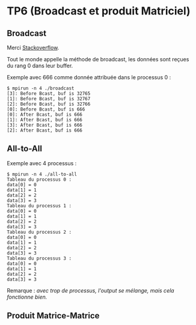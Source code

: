 # TP6 (Broadcast et produit Matriciel)

## Broadcast

Merci [Stackoverflow](https://stackoverflow.com/questions/7864075/using-mpi-bcast-for-mpi-communication).

Tout le monde appelle la méthode de broadcast, les données sont reçues du rang 0 dans leur buffer.

Exemple avec 666 comme donnée attribuée dans le processus 0 :
```
$ mpirun -n 4 ./broadcast
[3]: Before Bcast, buf is 32765
[1]: Before Bcast, buf is 32767
[2]: Before Bcast, buf is 32766
[0]: Before Bcast, buf is 666
[0]: After Bcast, buf is 666
[1]: After Bcast, buf is 666
[3]: After Bcast, buf is 666
[2]: After Bcast, buf is 666
```

## All-to-All

Exemple avec 4 processus :
```
$ mpirun -n 4 ./all-to-all
Tableau du processus 0 :
data[0] = 0
data[1] = 1
data[2] = 2
data[3] = 3
Tableau du processus 1 :
data[0] = 0
data[1] = 1
data[2] = 2
data[3] = 3
Tableau du processus 2 :
data[0] = 0
data[1] = 1
data[2] = 2
data[3] = 3
Tableau du processus 3 :
data[0] = 0
data[1] = 1
data[2] = 2
data[3] = 3
```
Remarque : *avec trop de processus, l'output se mélange, mais cela fonctionne bien.*

## Produit Matrice-Matrice
